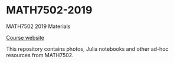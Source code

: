 # MATH7502-2019
MATH7502 2019 Materials

[Course website](https://courses.smp.uq.edu.au/MATH7502/2019/)

This repository contains photos, Julia notebooks and other ad-hoc resources from MATH7502.
